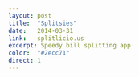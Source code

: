 ```yaml
---
layout: post
title:  "Splitsies"
date:   2014-03-31
link:	splitlicio.us
excerpt: Speedy bill splitting app
color:	"#2ecc71"
direct: 1
---
```


